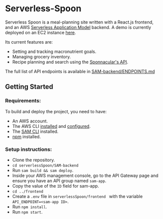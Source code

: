 # Serverless-Spoon


Serverless Spoon is a meal-planning site written with a React.js frontend, and an AWS [Serverless Application Model](https://aws.amazon.com/serverless/sam/) backend. A demo is currently deployed on an EC2 instance [here](http://3.91.234.197).

Its current features are: 

- Setting and tracking macronutrient goals. 
- Managing grocery inventory.
- Recipe planning and search using the [Sponnacular's API](https://spoonacular.com/food-api).



The full list of API endpoints is available in [SAM-backend/ENDPOINTS.md](https://github.com/Ekhemlin/Serverless-Spoon/blob/main/SAM-backend/ENDPOINTS.md)

## Getting Started

### Requirements: 

To build and deploy the project, you need to have:

- An AWS account. 
- The AWS CLI [installed](https://docs.aws.amazon.com/cli/latest/userguide/install-cliv1.html) and [configured](https://docs.aws.amazon.com/cli/latest/userguide/cli-chap-configure.html). 
- The [SAM CLI](https://docs.aws.amazon.com/serverless-application-model/latest/developerguide/serverless-sam-cli-install.html) installed.
- [npm](https://www.npmjs.com/) installed. 

### Setup instructions: 


- Clone the repository.  
- `cd serverlessSpoon/SAM-backend`
- Run `sam build && sam deploy`.
- Inside your AWS management console, go to the API Gateway page and ensure you have an API group named `sam-app`.
- Copy the value of the `ID` field for sam-app. 
- `cd ../frontend`
- Create a `.env` file in `serverlessSpoon/frontend ` with the variable `API_ENDPOINT=<sam-app ID>`.
- Run `npm install`.
- Run `npm start`.
